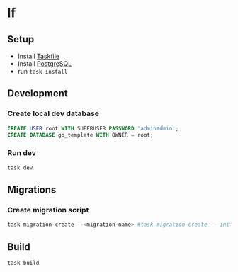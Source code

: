 # lf

## Setup

- Install [Taskfile](https://taskfile.dev/installation/)
- Install [PostgreSQL](https://www.postgresql.org/download/)
- run `task install`

## Development

### Create local dev database

```sql
CREATE USER root WITH SUPERUSER PASSWORD 'adminadmin';
CREATE DATABASE go_template WITH OWNER = root;
```

### Run dev

```sh
task dev
```

## Migrations

### Create migration script

```sh
task migration-create --<migration-name> #task migration-create -- init
```

## Build

```sh
task build 
```